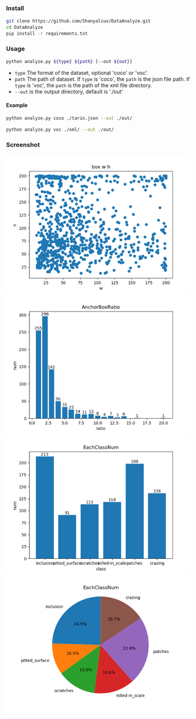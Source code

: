 ### Install

```bash
git clone https://github.com/Shanyaliux/DataAnalyze.git
cd DataAnalyze
pip install -r requirements.txt
```

### Usage

```bash
python analyze.py ${type} ${path} [--out ${out}]
```
- `type` The format of the dataset, optional 'coco' or 'voc'. 
- `path` The path of dataset.
If `type` is 'coco', the `path` is the json file path. 
If `type` is 'voc', the `path` is the path of the xml file directory.  
- `--out` is the output directory, default is './out'

#### Example
```bash
python analyze.py coco ./tarin.json --out ./out/
```

```bash
python analyze.py voc ./xml/ --out ./out/
```

### Screenshot
![1](./sample/boxWH.png)
![2](./sample/AnchorBoxRatio.png)
![3](./sample/EachClassNum.png)
![4](./sample/EachClassNumPie.png)


